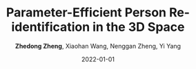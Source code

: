 ---
title: "Parameter-Efficient Person Re-identification in the 3D Space"
collection: publications
permalink: /publication/Paramete2022
date: 2022-01-01
doi: 
venue: 'IEEE Transactions on Neural Networks and Learning Systems'
code: 'https://github.com/layumi/person-reid-3d'
author: '<strong>Zhedong Zheng</strong>,  Xiaohan Wang,  Nenggan Zheng,  Yi Yang'
citation: ' Zhedong Zheng,  Xiaohan Wang,  Nenggan Zheng,  Yi Yang, &quot;Parameter-Efficient Person Re-identification in the 3D Space.&quot; IEEE Transactions on Neural Networks and Learning Systems, 2022.'
pub_year: '2022'
bib: >
    @article{zheng2020person,  
    author = "Zheng, Zhedong and Wang, Xiaohan and Zheng, Nenggan and Yang, Yi",  
    title = "Parameter-Efficient Person Re-identification in the 3D Space",  
    journal = "IEEE Transactions on Neural Networks and Learning Systems",  
    code = "https://github.com/layumi/person-reid-3d",  
    year = "2022"
    }

---